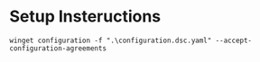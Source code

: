 # Setup Insteructions #

`winget configuration -f ".\configuration.dsc.yaml" --accept-configuration-agreements`
